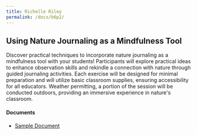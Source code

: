```yaml
---
title: Richelle Riley
permalink: /docs/b6p2/
---
```


## Using Nature Journaling as a Mindfulness Tool

Discover practical techniques to incorporate nature journaling as a mindfulness tool with your students! Participants will explore practical ideas to enhance observation skills and rekindle a connection with nature through guided journaling activities. Each exercise will be designed for minimal preparation and will utilize basic classroom supplies, ensuring accessibility for all educators. Weather permitting, a portion of the session will be conducted outdoors, providing an immersive experience in nature's classroom.

#### Documents
 - [Sample Document](../wednesday/breakout6/documents/b1p1d1.pdf)